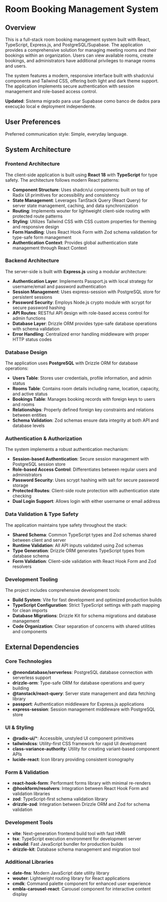 # Room Booking Management System

## Overview

This is a full-stack room booking management system built with React, TypeScript, Express.js, and PostgreSQL/Supabase. The application provides a comprehensive solution for managing meeting rooms and their bookings within an organization. Users can view available rooms, create bookings, and administrators have additional privileges to manage rooms and users.

The system features a modern, responsive interface built with shadcn/ui components and Tailwind CSS, offering both light and dark theme support. The application implements secure authentication with session management and role-based access control.

**Updated**: Sistema migrado para usar Supabase como banco de dados para execução local e deployment independente.

## User Preferences

Preferred communication style: Simple, everyday language.

## System Architecture

### Frontend Architecture

The client-side application is built using **React 18** with **TypeScript** for type safety. The architecture follows modern React patterns:

- **Component Structure**: Uses shadcn/ui components built on top of Radix UI primitives for accessibility and consistency
- **State Management**: Leverages TanStack Query (React Query) for server state management, caching, and data synchronization
- **Routing**: Implements wouter for lightweight client-side routing with protected route patterns
- **Styling**: Utilizes Tailwind CSS with CSS custom properties for theming and responsive design
- **Form Handling**: Uses React Hook Form with Zod schema validation for type-safe form management
- **Authentication Context**: Provides global authentication state management through React Context

### Backend Architecture

The server-side is built with **Express.js** using a modular architecture:

- **Authentication Layer**: Implements Passport.js with local strategy for username/email and password authentication
- **Session Management**: Uses express-session with PostgreSQL store for persistent sessions
- **Password Security**: Employs Node.js crypto module with scrypt for secure password hashing
- **API Routes**: RESTful API design with role-based access control for admin functions
- **Database Layer**: Drizzle ORM provides type-safe database operations with schema validation
- **Error Handling**: Centralized error handling middleware with proper HTTP status codes

### Database Design

The application uses **PostgreSQL** with Drizzle ORM for database operations:

- **Users Table**: Stores user credentials, profile information, and admin status
- **Rooms Table**: Contains room details including name, location, capacity, and active status
- **Bookings Table**: Manages booking records with foreign keys to users and rooms
- **Relationships**: Properly defined foreign key constraints and relations between entities
- **Schema Validation**: Zod schemas ensure data integrity at both API and database levels

### Authentication & Authorization

The system implements a robust authentication mechanism:

- **Session-based Authentication**: Secure session management with PostgreSQL session store
- **Role-based Access Control**: Differentiates between regular users and administrators
- **Password Security**: Uses scrypt hashing with salt for secure password storage
- **Protected Routes**: Client-side route protection with authentication state checking
- **Dual Login Support**: Allows login with either username or email address

### Data Validation & Type Safety

The application maintains type safety throughout the stack:

- **Shared Schema**: Common TypeScript types and Zod schemas shared between client and server
- **Runtime Validation**: All API inputs validated using Zod schemas
- **Type Generation**: Drizzle ORM generates TypeScript types from database schema
- **Form Validation**: Client-side validation with React Hook Form and Zod resolvers

### Development Tooling

The project includes comprehensive development tools:

- **Build System**: Vite for fast development and optimized production builds
- **TypeScript Configuration**: Strict TypeScript settings with path mapping for clean imports
- **Database Migrations**: Drizzle Kit for schema migrations and database management
- **Code Organization**: Clear separation of concerns with shared utilities and components

## External Dependencies

### Core Technologies
- **@neondatabase/serverless**: PostgreSQL database connection with serverless support
- **drizzle-orm**: Type-safe ORM for database operations and query building
- **@tanstack/react-query**: Server state management and data fetching library
- **passport**: Authentication middleware for Express.js applications
- **express-session**: Session management middleware with PostgreSQL store

### UI & Styling
- **@radix-ui/***: Accessible, unstyled UI component primitives
- **tailwindcss**: Utility-first CSS framework for rapid UI development
- **class-variance-authority**: Utility for creating variant-based component APIs
- **lucide-react**: Icon library providing consistent iconography

### Form & Validation
- **react-hook-form**: Performant forms library with minimal re-renders
- **@hookform/resolvers**: Integration between React Hook Form and validation libraries
- **zod**: TypeScript-first schema validation library
- **drizzle-zod**: Integration between Drizzle ORM and Zod for schema validation

### Development Tools
- **vite**: Next-generation frontend build tool with fast HMR
- **tsx**: TypeScript execution environment for development server
- **esbuild**: Fast JavaScript bundler for production builds
- **drizzle-kit**: Database schema management and migration tool

### Additional Libraries
- **date-fns**: Modern JavaScript date utility library
- **wouter**: Lightweight routing library for React applications
- **cmdk**: Command palette component for enhanced user experience
- **embla-carousel-react**: Carousel component for interactive content display